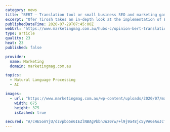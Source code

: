 ```yaml
---
category: news
title: "BERT – Translation tool or small business SEO and marketing game-changer"
excerpt: "Ofer Tirosh takes an in-depth look at the implementation of BERT and what it means for small businesses and SEO experts."
publishedDateTime: 2020-07-29T07:45:00Z
webUrl: "https://www.marketingmag.com.au/hubs-c/opinion-bert-translation-tool-or-small-business-seo-and-marketing-game-changer/"
type: article
quality: 23
heat: 23
published: false

provider:
  name: Marketing
  domain: marketingmag.com.au

topics:
  - Natural Language Processing
  - AI

images:
  - url: "https://www.marketingmag.com.au/wp-content/uploads/2020/07/markus-winkler-afW1hht0NSs-unsplash.jpg"
    width: 675
    height: 375
    isCached: true

secured: "A/cHE5omYjU/dzvpbo5n6IEZlNBAgVbbnJu20rw/+l9j9a48jc5yVA6eAoJcTH8zRElvRlFLsfgFy08K88fr8SqmalfHzSqOjsjGlMRJNWavcTGxYEw/dsm9aqdlHcc5GAUI9/ljd/x9+xDrR6SqK6vaEYavy9J0AQfAO+gcxBhxoFdgFXRFSzGve0wDFy7DHFcfC9RyXtOVztdGXK8JtSCO5UUU8J6DH/1cIW6LYZamk9ChvgfB8GC4F8yqEVbfBJgSQ7O2YASV/VmIiQUUX7rbvExEPEV7BtV/SxK45iEzBqyQ5CaK+tJ9snbbUTBaVhElbi2WHko8ziSqcs6ttQ==;F3eUI+fm3Z8ECb5XwXVAVg=="
---
```



